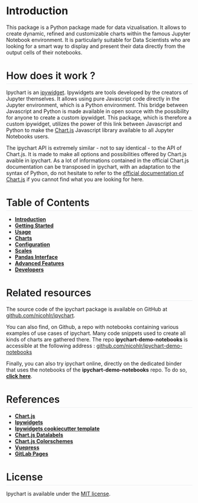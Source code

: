 # Introduction

This package is a Python package made for data vizualisation. It allows to create dynamic, refined and customizable charts within the famous Jupyter Notebook environment. It is particularly suitable for Data Scientists who are looking for a smart way to display and present their data directly from the output cells of their notebooks.

<p style="font-size:1.65rem;font-weight:600;line-height:1.25!important;margin-bottom:0;padding-top:4.6rem;padding-bottom:.3rem;margin-top:-3.1rem;border-bottom:1px solid #eaecef;">How does it work ?</p>

Ipychart is an [ipywidget](https://ipywidgets.readthedocs.io/en/stable/). Ipywidgets are tools developed by the creators of Jupyter themselves. It allows using pure Javascript code directly in the Jupyter environment, which is a Python environment. This bridge between Javascript and Python is made available in open source with the possibility for anyone to create a custom ipywidget. This package, which is therefore a custom ipywidget, utilizes the power of this link between Javascript and Python to make the [Chart.js](https://www.chartjs.org/) Javascript library available to all Jupyter Notebooks users.

The ipychart API is extremely similar - not to say identical - to the API of Chart.js. It is made to make all options and possibilities offered by Chart.js avaible in ipychart. As a lot of informations contained in the official Chart.js documentation can be transposed in ipychart, with an adaptation to the syntax of Python, do not hesitate to refer to the [official documentation of Chart.js](https://www.chartjs.org/docs/latest/) if you cannot find what you are looking for here.

<p style="font-size:1.65rem;font-weight:600;line-height:1.25!important;margin-bottom:0;padding-top:4.6rem;padding-bottom:.3rem;margin-top:-3.1rem;border-bottom:1px solid #eaecef;">Table of Contents</p>

- [**Introduction**](/ipychart/user_guide/introduction)
- [**Getting Started**](/ipychart/user_guide/getting_started)
- [**Usage**](/ipychart/user_guide/usage)
- [**Charts**](/ipychart/user_guide/charts)
- [**Configuration**](/ipychart/user_guide/configuration)
- [**Scales**](/ipychart/user_guide/scales)
- [**Pandas Interface**](/ipychart/user_guide/pandas)
- [**Advanced Features**](/ipychart/user_guide/advanced)
- [**Developers**](/ipychart/developer_guide/development_installation)

<p style="font-size:1.65rem;font-weight:600;line-height:1.25!important;margin-bottom:0;padding-top:4.6rem;padding-bottom:.3rem;margin-top:-3.1rem;border-bottom:1px solid #eaecef;">Related resources</p>

The source code of the ipychart package is available on GitHub at [github.com/nicohlr/ipychart](https://github.com/nicohlr/ipychart).

You can also find, on Github, a repo with notebooks containing various examples of use cases of ipychart. Many code snippets used to create all kinds of charts are gathered there. The repo **ipychart-demo-notebooks** is accessible at the following address : [github.com/nicohlr/ipychart-demo-notebooks](https://github.com/nicohlr/ipychart-demo-notebooks)

Finally, you can also try ipychart online, directly on the dedicated binder that uses the notebooks of the **ipychart-demo-notebooks** repo. To do so, [**click here**](https://mybinder.org/v2/gh/nicohlr/ipychart-demo-notebooks/master).

<p style="font-size:1.65rem;font-weight:600;line-height:1.25!important;margin-bottom:0;padding-top:4.6rem;padding-bottom:.3rem;margin-top:-3.1rem;border-bottom:1px solid #eaecef;">References</p>

- [**Chart.js**](https://www.chartjs.org/)
- [**Ipywidgets**](https://ipywidgets.readthedocs.io/en/latest/index.html)
- [**Ipywidgets cookiecutter template**](https://github.com/jupyter-widgets/widget-cookiecutter)
- [**Chart.js Datalabels**](https://github.com/chartjs/chartjs-plugin-datalabels)
- [**Chart.js Colorschemes**](https://github.com/nagix/chartjs-plugin-colorschemes)
- [**Vuepress**](https://vuepress.vuejs.org/)
- [**GitLab Pages**](https://docs.gitlab.com/ee/user/project/pages/)

<p style="font-size:1.65rem;font-weight:600;line-height:1.25!important;margin-bottom:0;padding-top:4.6rem;padding-bottom:.3rem;margin-top:-3.1rem;border-bottom:1px solid #eaecef;">License</p>

Ipychart is available under the [MIT license](https://opensource.org/licenses/MIT).